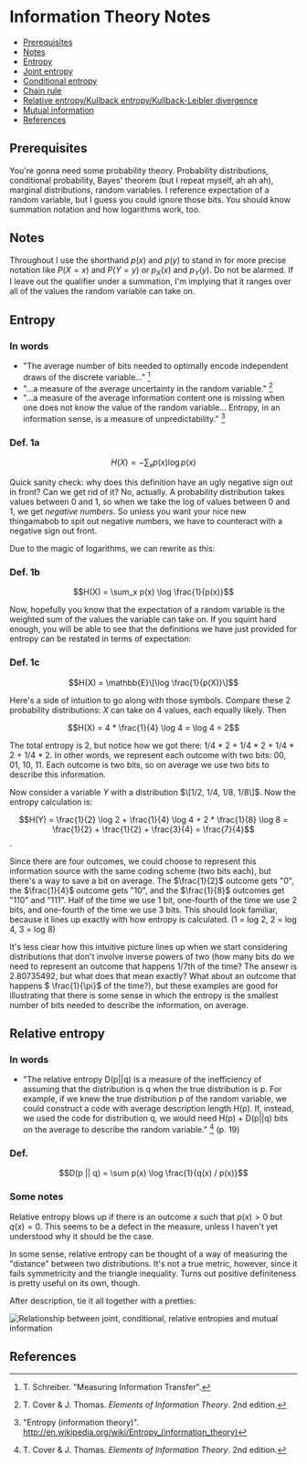 # Information Theory Notes

  - [Prerequisites](#prereqs)
  - [Notes](#notes)
  - [Entropy](#entropy)
  - [Joint entropy](#jointent)
  - [Conditional entropy](#condent)
  - [Chain rule](#chainrule)
  - [Relative entropy/Kullback entropy/Kullback-Leibler divergence](#relent)
  - [Mutual information](#mutinfo)
  - [References](#refs)


## <a id="prereqs"> </a> Prerequisites
You're gonna need some probability theory. Probability distributions, conditional probability, Bayes' theorem (but I repeat myself, ah ah ah), marginal distributions, random variables. I reference expectation of a random variable, but I guess you could ignore those bits. You should know summation notation and how logarithms work, too.

## <a id="notes"> </a> Notes
Throughout I use the shorthand $p(x)$ and $p(y)$ to stand in for more precise notation like $P(X = x)$ and $P(Y = y)$ or $p_X(x)$ and $p_Y(y)$. Do not be alarmed. If I leave out the qualifier under a summation, I'm implying that it ranges over all of the values the random variable can take on.

## <a id="entropy"> </a> Entropy
### In words
  - "The average number of bits needed to optimally encode independent draws of the discrete variable..." [^1]
  - "...a measure of the average uncertainty in the random variable." [^2]
  - "...a measure of the average information content one is missing when one does not know the value of the random variable... Entropy, in an information sense, is a measure of unpredictability." [^3]

### Def. 1a
$$H(X) = - \sum_x p(x) \log p(x)$$

Quick sanity check: why does this definition have an ugly negative sign out in front? Can we get rid of it? No, actually. A probability distribution takes values between 0 and 1, so when we take the log of values between 0 and 1, we get *negative numbers*. So unless you want your nice new thingamabob to spit out negative numbers, we have to counteract with a negative sign out front.

Due to the magic of logarithms, we can rewrite as this:

### Def. 1b
$$H(X) = \sum_x p(x) \log \frac{1}{p(x)}$$

Now, hopefully you know that the expectation of a random variable is the weighted sum of the values the variable can take on. If you squint hard enough, you will be able to see that the definitions we have just provided for entropy can be restated in terms of expectation:

### Def. 1c

$$H(X) = \mathbb{E}\[\log \frac{1}{p(X)}\]$$

Here's a side of intuition to go along with those symbols. Compare these 2 probability distributions: $X$ can take on 4 values, each equally likely. Then

$$H(X) = 4 * \frac{1}{4} \log 4 = \log 4 = 2$$

The total entropy is 2, but notice how we got there: 1/4 * 2 + 1/4 * 2 + 1/4 * 2 + 1/4 * 2. In other words, we represent each outcome with two bits: 00, 01, 10, 11. Each outcome is two bits, so on average we use two bits to describe this information.

Now consider a variable $Y$ with a distribution $\[1/2, 1/4, 1/8, 1/8\]$. Now the entropy calculation is:

$$H(Y) = \frac{1}{2} \log 2 + \frac{1}{4} \log 4 + 2 * \frac{1}{8} \log 8 = \frac{1}{2} + \frac{1}{2} + \frac{3}{4} = \frac{7}{4}$$.

Since there are four outcomes, we could choose to represent this information source with the same coding scheme (two bits each), but there's a way to save a bit on average. The $\frac{1}{2}$ outcome gets "0", the $\frac{1}{4}$ outcome gets "10", and the $\frac{1}{8}$ outcomes get "110" and "111". Half of the time we use 1 bit, one-fourth of the time we use 2 bits, and one-fourth of the time we use 3 bits. This should look familiar, because it lines up exactly with how entropy is calculated. (1 = log 2, 2 = log 4, 3 = log 8)

It's less clear how this intuitive picture lines up when we start considering distributions that don't involve inverse powers of two (how many bits do we need to represent an outcome that happens 1/7th of the time? The ansewr is 2.80735492, but what does that mean exactly? What about an outcome that happens $ \frac{1}{\pi}$ of the time?), but these examples are good for illustrating that there is some sense in which the entropy is the smallest number of bits needed to describe the information, on average.

## <a id="relent"> </a> Relative entropy
### In words
  - "The relative entropy D(p||q) is a measure of the inefficiency of assuming that the distribution is q when the true distribution is p. For example, if we knew the true distribution p of the random variable, we could construct a code with average description length H(p). If, instead, we used the code for distribution q, we would need H(p) + D(p||q) bits on the average to describe the random variable." [^2] (p. 19)

### Def.

$$D(p || q) = \sum p(x) \log \frac{1}{q(x) / p(x)}$$

### Some notes

Relative entropy blows up if there is an outcome $x$ such that $p(x) > 0$ but $q(x) = 0$. This seems to be a defect in the measure, unless I haven't yet understood why it should be the case.

In some sense, relative entropy can be thought of a way of measuring the "distance" between two distributions. It's not a true metric, however, since it fails symmetricity and the triangle inequality. Turns out positive definiteness is pretty useful on its own, though.

After description, tie it all together with a pretties:

![Relationship between joint, conditional, relative entropies and mutual information](/images/entropy_venn_wiki.png)

## <a id="refs"> </a> References

  [^1]: T. Schreiber. "Measuring Information Transfer".
  [^2]: T. Cover & J. Thomas. *Elements of Information Theory*. 2nd edition.
  [^3]: "Entropy (information theory)". <http://en.wikipedia.org/wiki/Entropy_(information_theory)>

